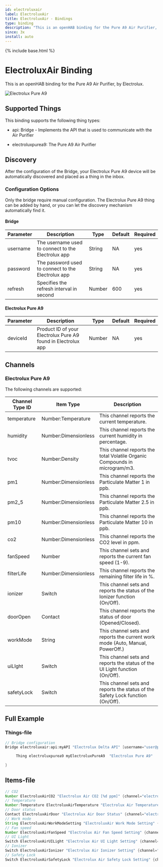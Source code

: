 ```yaml
---
id: electroluxair
label: ElectroluxAir
title: ElectroluxAir - Bindings
type: binding
description: "This is an openHAB binding for the Pure A9 Air Purifier, by Electrolux."
since: 3x
install: auto
---
```


<!-- Attention authors: Do not edit directly. Please add your changes to the appropriate source repository -->

{% include base.html %}

# ElectroluxAir Binding

This is an openHAB binding for the Pure A9 Air Purifier, by Electrolux.

![Electrolux Pure A9](doc/electrolux_pure_a9.png)

## Supported Things

This binding supports the following thing types:

- api: Bridge - Implements the API that is used to communicate with the Air Purifier

- electroluxpurea9: The Pure A9 Air Purifier

## Discovery

After the configuration of the Bridge, your Electrolux Pure A9 device will be automatically discovered and placed as a thing in the inbox.

### Configuration Options

Only the bridge require manual configuration. The Electrolux Pure A9 thing can be added by hand, or you can let the discovery mechanism automatically find it.

#### Bridge

| Parameter | Description                                                  | Type   | Default  | Required |
|-----------|--------------------------------------------------------------|--------|----------|----------|
| username  | The username used to connect to the Electrolux app           | String | NA       | yes      |        
| password  | The password used to connect to the Electrolux app           | String | NA       | yes      |
| refresh   | Specifies the refresh interval in second                     | Number | 600      | yes      |

#### Electrolux Pure A9

| Parameter | Description                                                             | Type   | Default  | Required |
|-----------|-------------------------------------------------------------------------|--------|----------|----------|
| deviceId  | Product ID of your Electrolux Pure A9 found in Electrolux app           | Number | NA       | yes      |

## Channels

### Electrolux Pure A9

The following channels are supported:

| Channel Type ID             | Item Type             | Description                                                                    |
|-----------------------------|-----------------------|--------------------------------------------------------------------------------|
| temperature                 | Number:Temperature    | This channel reports the current temperature.                                  |
| humidity                    | Number:Dimensionless  | This channel reports the current humidity in percentage.                       |
| tvoc                        | Number:Density        | This channel reports the total Volatile Organic Compounds in microgram/m3.     |
| pm1                         | Number:Dimensionless  | This channel reports the Particulate Matter 1 in ppb.                          |
| pm2_5                       | Number:Dimensionless  | This channel reports the Particulate Matter 2.5 in ppb.                        |
| pm10                        | Number:Dimensionless  | This channel reports the Particulate Matter 10 in ppb.                         |
| co2                         | Number:Dimensionless  | This channel reports the CO2 level in ppm.                                     |
| fanSpeed                    | Number                | This channel sets and reports the current fan speed (1-9).                     |
| filterLife                  | Number:Dimensionless  | This channel reports the remaining filter life in %.                           |
| ionizer                     | Switch                | This channel sets and reports the status of the Ionizer function (On/Off).     |
| doorOpen                    | Contact               | This channel reports the status of door (Opened/Closed).                       |
| workMode                    | String                | This channel sets and reports the current work mode (Auto, Manual, PowerOff.)  |
| uiLIght                     | Switch                | This channel sets and reports the status of the UI Light function (On/Off).    |
| safetyLock                  | Switch                | This channel sets and reports the status of the Safety Lock  function (On/Off).|

## Full Example

### Things-file

```java
// Bridge configuration
Bridge electroluxair:api:myAPI "Electrolux Delta API" [username="user@password.com", password="12345", refresh="300"] {

     Thing electroluxpurea9 myElectroluxPureA9  "Electrolux Pure A9"    [ deviceId="123456789" ]
     
}
```

## Items-file

```java
// CO2
Number ElectroluxAirCO2 "Electrolux Air CO2 [%d ppm]" {channel="electroluxair:electroluxpurea9:myAPI:MyElectroluxPureA9:co2"}
// Temperature
Number:Temperature ElectroluxAirTemperature "Electrolux Air Temperature" {channel="electroluxair:electroluxpurea9:myAPI:myElectroluxPureA9:temperature"}
// Door status
Contact ElectroluxAirDoor "Electrolux Air Door Status" {channel="electroluxair:electroluxpurea9:myAPI:myElectroluxPureA9:doorOpen"}
// Work mode
String ElectroluxAirWorkModeSetting "ElectroluxAir Work Mode Setting" {channel="electroluxair:electroluxpurea9:myAPI:myElectroluxPureA9:workMode"}
// Fan speed
Number ElectroluxAirFanSpeed "Electrolux Air Fan Speed Setting" {channel="electroluxair:electroluxpurea9:myAPI:myElectroluxPureA9:fanSpeed"}
// UI Light
Switch ElectroluxAirUILight "Electrolux Air UI Light Setting" {channel="electroluxair:electroluxpurea9:myAPI:myElectroluxPureA9:uiLight"}
// Ionizer
Switch ElectroluxAirIonizer "Electrolux Air Ionizer Setting" {channel="electroluxair:electroluxpurea9:myAPI:myElectroluxPureA9:ionizer"}
// Safety Lock
Switch ElectroluxAirSafetyLock "Electrolux Air Safety Lock Setting" {channel="electroluxair:electroluxpurea9:myAPI:myElectroluxPureA9:safetyLock"}
```

